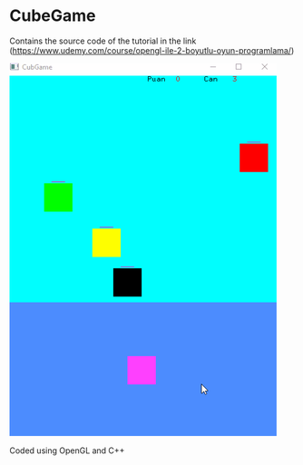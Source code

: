 # CubeGame
Contains the source code of the tutorial in the link (https://www.udemy.com/course/opengl-ile-2-boyutlu-oyun-programlama/)


![](cubegame.gif)

Coded using OpenGL and C++
